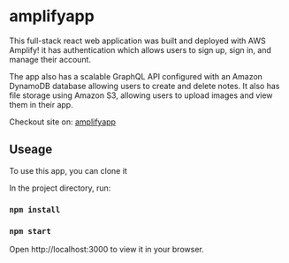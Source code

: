 # amplifyapp

This full-stack react web application was built and deployed with AWS Amplify! 
it has authentication which allows users to sign up, sign in, and manage their account.

The app also has a scalable GraphQL API configured with an Amazon DynamoDB database allowing users to create and delete notes. It also has file storage using Amazon S3, allowing users to upload images and view them in their app.

Checkout site on: [amplifyapp](https://main.db0qj52yl6vbm.amplifyapp.com/)

## Useage

To use this app, you can clone it

In the project directory, run:

### `npm install`
### `npm start`

Open http://localhost:3000 to view it in your browser.






